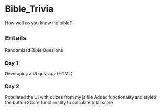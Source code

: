 # Bible_Trivia
How well do you know the bible?

## Entails
Randomized Bible Questions

### Day 1
Developing a UI quiz app (HTML)

### Day 2 
Populated the UI with quizes from my js file
Added functionality and styled the button 
SCore functionality to calculate total score